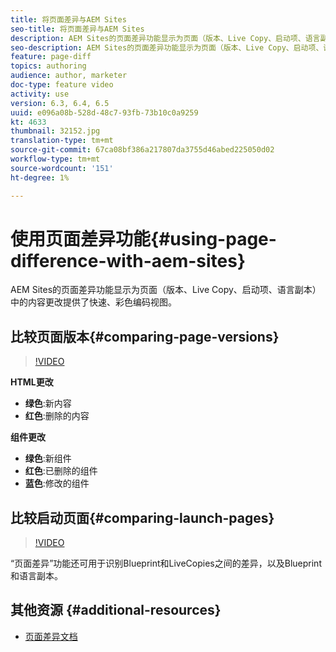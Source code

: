 ```yaml
---
title: 将页面差异与AEM Sites
seo-title: 将页面差异与AEM Sites
description: AEM Sites的页面差异功能显示为页面（版本、Live Copy、启动项、语言副本）中的内容更改提供了快速、彩色编码视图。
seo-description: AEM Sites的页面差异功能显示为页面（版本、Live Copy、启动项、语言副本）中的内容更改提供了快速、彩色编码视图。
feature: page-diff
topics: authoring
audience: author, marketer
doc-type: feature video
activity: use
version: 6.3, 6.4, 6.5
uuid: e096a08b-528d-48c7-93fb-73b10c0a9259
kt: 4633
thumbnail: 32152.jpg
translation-type: tm+mt
source-git-commit: 67ca08bf386a217807da3755d46abed225050d02
workflow-type: tm+mt
source-wordcount: '151'
ht-degree: 1%

---
```



# 使用页面差异功能{#using-page-difference-with-aem-sites}

AEM Sites的页面差异功能显示为页面（版本、Live Copy、启动项、语言副本）中的内容更改提供了快速、彩色编码视图。

## 比较页面版本{#comparing-page-versions}

>[!VIDEO](https://video.tv.adobe.com/v/32152?quality=9&learn=on)

**HTML更改**

* **绿色**:新内容
* **红色**:删除的内容

**组件更改**

* **绿色**:新组件
* **红色**:已删除的组件
* **蓝色**:修改的组件

## 比较启动页面{#comparing-launch-pages}

>[!VIDEO](https://video.tv.adobe.com/v/17746/?quality=9&learn=on)

“页面差异”功能还可用于识别Blueprint和LiveCopies之间的差异，以及Blueprint和语言副本。

## 其他资源 {#additional-resources}

* [页面差异文档](https://docs.adobe.com/content/help/en/experience-manager-65/authoring/siteandpage/page-diff.html)
